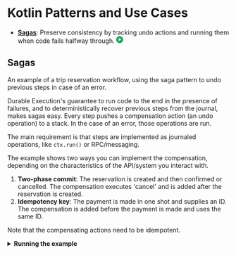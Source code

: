 # Kotlin Patterns and Use Cases

- **[Sagas](README.md#sagas)**: Preserve consistency by tracking undo actions and running them when code fails halfway through. [<img src="https://raw.githubusercontent.com/restatedev/img/refs/heads/main/play-button.svg" width="16" height="16">](src/main/kotlin/my/example/sagas/BookingWorkflow.kt)

## Sagas

An example of a trip reservation workflow, using the saga pattern to undo previous steps in case of an error.

Durable Execution's guarantee to run code to the end in the presence of failures, and to deterministically recover previous steps from the journal, makes sagas easy.
Every step pushes a compensation action (an undo operation) to a stack. In the case of an error, those operations are run.

The main requirement is that steps are implemented as journaled operations, like `ctx.run()` or RPC/messaging.

The example shows two ways you can implement the compensation, depending on the characteristics of the API/system you interact with.
1. **Two-phase commit**: The reservation is created and then confirmed or cancelled. The compensation executes 'cancel' and is added after the reservation is created.
2. **Idempotency key**: The payment is made in one shot and supplies an ID. The compensation is added before the payment is made and uses the same ID.

Note that the compensating actions need to be idempotent.

<details>
<summary><strong>Running the example</strong></summary>

1. [Start the Restate Server](https://docs.restate.dev/develop/local_dev) in a separate shell: `restate-server`
2. Start the service: `./gradlew -PmainClass=my.example.sagas.BookingWorkflowKt run`
3. Register the services (with `--force` to override the endpoint during **development**): `restate -y deployments register --force localhost:9080`

Have a look at the logs to see how the compensations run in case of a terminal error.

Start the workflow:
```shell
curl -X POST localhost:8080/BookingWorkflow/trip12/run -H 'content-type: application/json' -d '{
  "flights": {
    "flightId": "12345",
    "passengerName": "John Doe"
  },
  "car": {
    "pickupLocation": "Airport",
    "rentalDate": "2024-12-16"
  },
  "paymentInfo": {
    "cardNumber": "4111111111111111",
    "amount": 1500
  }
}'
```

Have a look at the logs to see the cancellations of the flight and car booking in case of a terminal error:

<details>
<summary><strong>View logs</strong></summary>

```shell
2025-01-08 17:32:41 INFO  [BookingWorkflow/run][inv_17SdW8qEKwr73ZZA3arIY588qMXDUKWrWV] dev.restate.sdk.core.InvocationStateMachine - Start invocation
2025-01-08 17:32:41 INFO  [Flights/reserve][inv_12Z8ramGNk1u3ZJGeQ6NHlO0k6NN5gGlod] dev.restate.sdk.core.InvocationStateMachine - Start invocation
2025-01-08 17:32:41 INFO  [Flights/reserve][inv_12Z8ramGNk1u3ZJGeQ6NHlO0k6NN5gGlod] Flights - Flight reservation created with id: 96cf1dc6-8f53-10ab-9f06-8ed72a5fdb6b
2025-01-08 17:32:41 INFO  [Flights/reserve][inv_12Z8ramGNk1u3ZJGeQ6NHlO0k6NN5gGlod] dev.restate.sdk.core.InvocationStateMachine - End invocation
2025-01-08 17:32:41 INFO  [CarRentals/reserve][inv_1icvtYyBeb8U79Fihq1w37U4qOoVGsOjTP] dev.restate.sdk.core.InvocationStateMachine - Start invocation
2025-01-08 17:32:41 INFO  [CarRentals/reserve][inv_1icvtYyBeb8U79Fihq1w37U4qOoVGsOjTP] CarRentals - Car rental reservation created with id: 69516bd0-e7f0-b00a-11bc-f7417bf213e7
2025-01-08 17:32:41 INFO  [CarRentals/reserve][inv_1icvtYyBeb8U79Fihq1w37U4qOoVGsOjTP] dev.restate.sdk.core.InvocationStateMachine - End invocation
2025-01-08 17:32:41 ERROR [BookingWorkflow/run][inv_17SdW8qEKwr73ZZA3arIY588qMXDUKWrWV] Payment - 👻 This payment should never be accepted! Aborting booking.
2025-01-08 17:32:41 INFO  [BookingWorkflow/run][inv_17SdW8qEKwr73ZZA3arIY588qMXDUKWrWV] Payment - Refunding payment with id: 75bb66f4-2e9a-a343-4946-670c8aad9d5f
2025-01-08 17:32:41 INFO  [CarRentals/cancel][inv_13YmJf8QG5763jivUYWwmplT2Z2ETlbUoV] dev.restate.sdk.core.InvocationStateMachine - Start invocation
2025-01-08 17:32:41 INFO  [CarRentals/cancel][inv_13YmJf8QG5763jivUYWwmplT2Z2ETlbUoV] CarRentals - Car rental reservation cancelled with id: 69516bd0-e7f0-b00a-11bc-f7417bf213e7
2025-01-08 17:32:41 INFO  [CarRentals/cancel][inv_13YmJf8QG5763jivUYWwmplT2Z2ETlbUoV] dev.restate.sdk.core.InvocationStateMachine - End invocation
2025-01-08 17:32:41 INFO  [Flights/cancel][inv_11nr1pOn83Fm0OtWMLeCSrSCb7kPDBCdbz] dev.restate.sdk.core.InvocationStateMachine - Start invocation
2025-01-08 17:32:41 INFO  [Flights/cancel][inv_11nr1pOn83Fm0OtWMLeCSrSCb7kPDBCdbz] Flights - Flight reservation cancelled with id: flight-b669b8e5-fb37-441a-af90-d3995ba43c0f
2025-01-08 17:32:41 INFO  [Flights/cancel][inv_11nr1pOn83Fm0OtWMLeCSrSCb7kPDBCdbz] dev.restate.sdk.core.InvocationStateMachine - End invocation
2025-01-08 17:32:41 WARN  [BookingWorkflow/run][inv_17SdW8qEKwr73ZZA3arIY588qMXDUKWrWV] dev.restate.sdk.core.ResolvedEndpointHandlerImpl - Error when processing the invocation
dev.restate.sdk.common.TerminalException: Failed to reserve the trip: 👻 Payment could not be accepted!. Ran 3 compensations.
...rest of trace...
2025-01-08 17:32:41 INFO  [BookingWorkflow/run][inv_17SdW8qEKwr73ZZA3arIY588qMXDUKWrWV] dev.restate.sdk.core.InvocationStateMachine - End invocation
```

</details>
</details>